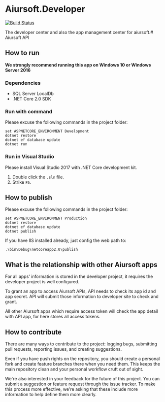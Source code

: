 # Aiursoft.Developer

[![Build Status](https://travis-ci.org/AiursoftWeb/Developer.svg?branch=master)](https://travis-ci.org/AiursoftWeb/Developer)

The developer center and also the app management center for aiursoft.# Aiursoft API

## How to run

**We strongly recommend running this app on Windows 10 or Windows Server 2016**

### Dependencies

* SQL Server LocalDb
* .NET Core 2.0 SDK

### Run with command

Please excuse the following commands in the project folder:

    set ASPNETCORE_ENVIRONMENT Development
    dotnet restore
    dotnet ef database update
    dotnet run

### Run in Visual Studio

Please install Visual Studio 2017 with .NET Core development kit.

1. Double click the `.sln` file.
2. Strike `F5`.

## How to publish

Please excuse the following commands in the project folder:

    set ASPNETCORE_ENVIRONMENT Production
    dotnet restore
    dotnet ef database update
    dotnet publish

If you have IIS installed already, just config the web path to:

    .\bin\Debug\netcoreapp2.0\publish

## What is the relationship with other Aiursoft apps

For all apps' information is stored in the developer project, it requires the developer project is well configured.

To grant an app to access Aiursoft APIs, API needs to check its app id and app secret. API will submit those information to developer site to check and grant.

All other Aiursoft apps which require access token will check the app detail with API app, for here stores all access tokens.

## How to contribute

There are many ways to contribute to the project: logging bugs, submitting pull requests, reporting issues, and creating suggestions.

Even if you have push rights on the repository, you should create a personal fork and create feature branches there when you need them. This keeps the main repository clean and your personal workflow cruft out of sight.

We're also interested in your feedback for the future of this project. You can submit a suggestion or feature request through the issue tracker. To make this process more effective, we're asking that these include more information to help define them more clearly.